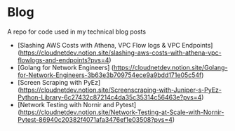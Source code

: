 # Blog
A repo for code used in my technical blog posts
* [Slashing AWS Costs with Athena, VPC Flow logs & VPC Endpoints] (https://cloudnetdev.notion.site/slashing-aws-costs-with-athena-vpc-flowlogs-and-endpoints?pvs=4)
* [Golang for Network Engineers] (https://cloudnetdev.notion.site/Golang-for-Network-Engineers-3b63e3b709754ece9a9bdd171e05c54f)
* [Screen Scraping with PyEz] (https://cloudnetdev.notion.site/Screenscraping-with-Juniper-s-PyEz-Python-Library-6c27432c87214c4da35c35314c56463e?pvs=4)
* [Network Testing with Nornir and Pytest] (https://cloudnetdev.notion.site/Network-Testing-at-Scale-with-Nornir-Pytest-86940c20382f4071afa3476ef1e03508?pvs=4)